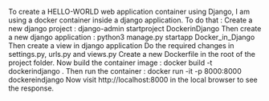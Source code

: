 To create a HELLO-WORLD web application container using Django, I am using a docker container inside a django application. To do that :
Create a new django project : django-admin startproject DockerinDjango
Then create a new django application : python3 manage.py startapp Docker_in_Django
Then create a view in django application
Do the required changes in settings.py, urls.py and views.py
Create a new Dockerfile in the root of the project folder.
Now build the container image : docker build -t dockerindjango .
Then run the container : docker run -it -p 8000:8000 dockereindjango
Now visit http://localhost:8000 in the local browser to see the response.
